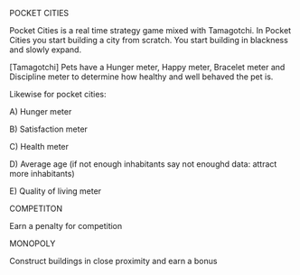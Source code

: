 POCKET CITIES


Pocket Cities is a real time strategy game mixed with Tamagotchi. In Pocket Cities you start building a city from scratch.
You start building in blackness and slowly expand. 

[Tamagotchi] Pets have a Hunger meter, Happy meter, Bracelet meter and Discipline meter to determine how healthy and well behaved the pet is.

Likewise for pocket cities: 

A) Hunger meter

B) Satisfaction meter

C) Health meter

D) Average age (if not enough inhabitants say not enoughd data: attract more inhabitants)

E) Quality of living meter


COMPETITON 

Earn a penalty for competition 

MONOPOLY

Construct buildings in close proximity and earn a bonus
